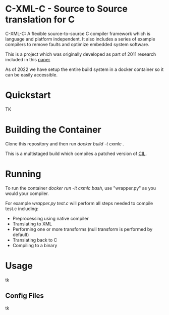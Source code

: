 # C-XML-C - Source to Source translation for C

C-XML-C: A flexible source-to-source C compiler framework which is language
and platform independent. It also includes a series of example compilers to
remove faults and optimize embedded system software.

This is a project which was originally developed as part of 2011 research included in this [paper](https://engagedscholarship.csuohio.edu/etdarchive/196/)

As of 2022 we have setup the entire build system in a docker container so it can be easily accessible.

# Quickstart
TK

# Building the Container
Clone this repository and then run _docker build -t cxmlc ._

This is a multistaged build which compiles a patched version of [CIL](https://github.com/cil-project/cil/).   

# Running
To run the container _docker run -it cxmlc bash_, use "wrapper.py" as you would your compiler.

For example _wrapper.py test.c_ will perform all steps needed to compile test.c including:
* Preprocessing using native compiler
* Translating to XML
* Performing one or more transforms (null transform is performed by default)
* Translating back to C
* Compiling to a binary

# Usage
tk
## Config Files
tk